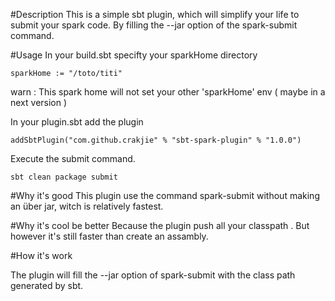 #Description
This is a simple sbt plugin, which will simplify your life to submit your spark code.
By filling the --jar option of the spark-submit command.

#Usage
In your build.sbt specifty your sparkHome directory
```
sparkHome := "/toto/titi"
```
warn : This spark home will not set your other 'sparkHome' env ( maybe in a next version )

In your plugin.sbt add the plugin
```
addSbtPlugin("com.github.crakjie" % "sbt-spark-plugin" % "1.0.0")
```

Execute the submit command.

```
sbt clean package submit
```

#Why it's good
This plugin use the command spark-submit without making an über jar, witch is relatively fastest.

#Why it's cool be better
Because the plugin push all your classpath . But however it's still faster than create an assambly.


#How it's work

The plugin will fill the --jar option of spark-submit with the class path generated by sbt.
